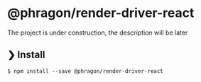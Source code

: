 # @phragon/render-driver-react

The project is under construction, the description will be later

## ❯ Install

```
$ npm install --save @phragon/render-driver-react
```
